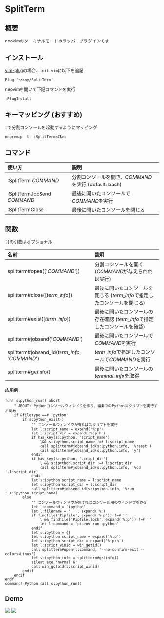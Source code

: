 # SplitTerm

## 概要

neovimのターミナルモードのラッパープラグインです  

## インストール

[vim-plug](https://github.com/junegunn/vim-plug)の場合、`init.vim`に以下を追記  

```vim
Plug 'szkny/SplitTerm'
```

neovimを開いて下記コマンドを実行  
```vim
:PlugInstall
```

## キーマッピング (おすすめ)

`t`で分割コンソールを起動するようにマッピング  

```vimscript
nnoremap  t  :SplitTerm<CR>i
```

## コマンド

| 使い方 | 説明 |
|:---|:---|
| :SplitTerm *COMMAND*        | 分割コンソールを開き、*COMMAND*を実行 (default: bash)  |
| :SplitTermJobSend *COMMAND* | 最後に開いたコンソールで*COMMAND*を実行 |
| :SplitTermClose             | 最後に開いたコンソールを閉じる |

## 関数

`[]`の引数はオプショナル

| 名前 | 説明 |
|:---|:---|
| splitterm#open(['*COMMAND*'])                      | 分割コンソールを開く (*COMMAND*が与えられれば実行) |
| splitterm#close([*term_info*])                     | 最後に開いたコンソールを閉じる (*term_info*で指定したコンソールを閉じる) |
| splitterm#exist([*term_info*])                     | 最後に開いたコンソールの存在確認 (*term_info*で指定したコンソールを確認) |
| splitterm#jobsend('*COMMAND*')                     | 最後に開いたコンソールで*COMMAND*を実行 |
| splitterm#jobsend_id(*term_info*, '*COMMAND*')     | *term_info*で指定したコンソールで*COMMAND*を実行 |
| splitterm#getinfo()                                | 最後に開いたコンソールの*terminal_info*を取得 |

#### <u>応用例</u>

```vim
fun! s:python_run() abort
    " ABOUT: Pythonコンソールウィンドウを作り、編集中のPythonスクリプトを実行する関数
    if &filetype ==# 'python'
        if s:python_exist()
            "" コンソールウィンドウが有ればスクリプトを実行
            let l:script_name = expand('%:p')
            let l:script_dir = expand('%:p:h')
            if has_key(s:ipython, 'script_name')
                \&& s:ipython.script_name !=# l:script_name
                call splitterm#jobsend_id(s:ipython.info, '%reset')
                call splitterm#jobsend_id(s:ipython.info, 'y')
            endif
            if has_key(s:ipython, 'script_dir')
                \ && s:ipython.script_dir !=# l:script_dir
                call splitterm#jobsend_id(s:ipython.info, '%cd '.l:script_dir)
            endif
            let s:ipython.script_name = l:script_name
            let s:ipython.script_dir = l:script_dir
            call splitterm#jobsend_id(s:ipython.info, '%run '.s:ipython.script_name)
        else
            "" コンソールウィンドウが無ければコンソール用のウィンドウを作る
            let l:command = 'ipython'
            let l:filename = ' ' . expand('%')
            if findfile('Pipfile', expand('%:p')) !=# ''
                \ && findfile('Pipfile.lock', expand('%:p')) !=# ''
                let l:command = 'pipenv run ipython'
            endif
            let s:ipython = {}
            let s:ipython.script_name = expand('%:p')
            let s:ipython.script_dir = expand('%:p:h')
            let l:script_winid = win_getid()
            call splitterm#open(l:command, '--no-confirm-exit --colors=Linux')
            let s:ipython.info = splitterm#getinfo()
            silent exe 'normal G'
            call win_gotoid(l:script_winid)
        endif
    endif
endf
command! Python call s:python_run()
```

## Demo

![](https://github.com/szkny/SplitTerm/wiki/images/demo1.gif)
![](https://github.com/szkny/SplitTerm/wiki/images/demo2.gif)
